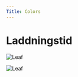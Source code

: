 ```yaml
---
Title: Colors
---
```


Laddningstid
=======================

![Leaf](%assets_url%/img/leaf_256x256.png)

![Leaf](%base_url%/image/leaf_256x256.png)
